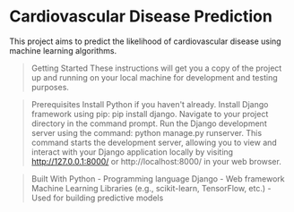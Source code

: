 # Cardiovascular Disease Prediction
This project aims to predict the likelihood of cardiovascular disease using machine learning algorithms.

> Getting Started
These instructions will get you a copy of the project up and running on your local machine for development and testing purposes.

> Prerequisites
Install Python if you haven't already. 
Install Django framework using pip: 
      pip install django. 
Navigate to your project directory in the command prompt.
Run the Django development server using the command: 
       python manage.py runserver.
This command starts the development server, allowing you to view and interact with your Django application locally by visiting http://127.0.0.1:8000/ or http://localhost:8000/ in your web browser.

> Built With
Python - Programming language
Django - Web framework
Machine Learning Libraries (e.g., scikit-learn, TensorFlow, etc.) - Used for building predictive models
